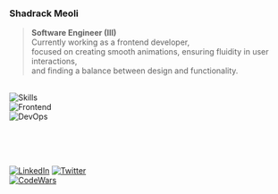 <div align="start">

### Shadrack Meoli

> **Software Engineer (III)**  
> Currently working as a frontend developer,  
> focused on creating smooth animations, ensuring fluidity in user interactions,  
> and finding a balance between design and functionality.  

<br/>

<div align="left">
  <img src="https://skillicons.dev/icons?i=typescript,go,python&theme=dark&perline=5" alt="Skills"/>
  <br/>
  <img src="https://skillicons.dev/icons?i=react,next,css,alpinejs&theme=dark&perline=5" alt="Frontend"/>
  <br/>
  <img src="https://skillicons.dev/icons?i=postgres,docker,kafka,redis,nginx&theme=dark&perline=5" alt="DevOps"/>
</div>


<div style="margin-top: 80px;">
  
[![LinkedIn](https://img.shields.io/badge/LinkedIn-0077B5?style=for-the-badge&logo=linkedin&logoColor=white&logoWidth=30)](https://www.linkedin.com/in/shadrack-codes254)
[![Twitter](https://img.shields.io/badge/Twitter-1DA1F2?style=for-the-badge&logo=twitter&logoColor=white&logoWidth=30)](https://twitter.com/shadmeoli)
<br />
[![CodeWars](https://www.codewars.com/users/shadmeoli/badges/large)](https://www.codewars.com/users/shadmeoli)

</div>

</div>

